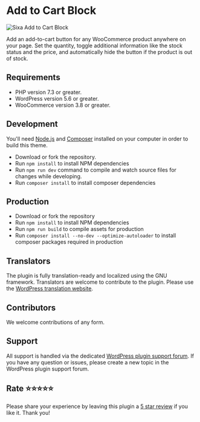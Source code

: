 # Add to Cart Block

![Sixa Add to Cart Block](https://ps.w.org/sixa-add-to-cart-block/assets/banner-772x250.jpg?rev=2632168)

Add an add-to-cart button for any WooCommerce product anywhere on your page.
Set the quantity, toggle additional information like the stock status and the price,
and automatically hide the button if the product is out of stock.

## Requirements

* PHP version 7.3 or greater.
* WordPress version 5.6 or greater.
* WooCommerce version 3.8 or greater.

## Development

You'll need [Node.js](https://nodejs.org/) and [Composer](https://getcomposer.org/) installed
on your computer in order to build this theme.

* Download or fork the repository.
* Run `npm install` to install NPM dependencies
* Run `npm run dev` command to compile and watch source files for changes while developing.
* Run `composer install` to install composer dependencies

## Production

* Download or fork the repository
* Run `npm install` to install NPM dependencies
* Run `npm run build` to compile assets for production
* Run `composer install --no-dev --optimize-autoloader` to install composer packages required in production

## Translators
The plugin is fully translation-ready and localized using the GNU framework.
Translators are welcome to contribute to the plugin. Please use the [WordPress translation website](https://translate.wordpress.org/projects/wp-plugins/sixa-add-to-cart-block/).

## Contributors
We welcome contributions of any form.

## Support
All support is handled via the dedicated [WordPress plugin support forum](https://wordpress.org/support/plugin/sixa-add-to-cart-block).
If you have any question or issues, please create a new topic in the WordPress plugin support forum.

## Rate ⭐⭐⭐⭐⭐
Please share your experience by leaving this plugin a [5 star review](https://wordpress.org/support/plugin/sixa-add-to-cart-block/reviews/ "Rate sixa Add to Cart Block 5 stars") if you like it. Thank you!
